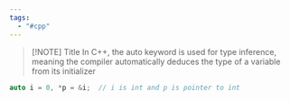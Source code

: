 ```yaml
---
tags:
  - "#cpp"
---
```


> [!NOTE] Title
In C++, the auto keyword is used for type inference, meaning the compiler automatically deduces the type of a variable from its initializer

```cpp
auto i = 0, *p = &i;  // i is int and p is pointer to int
```





